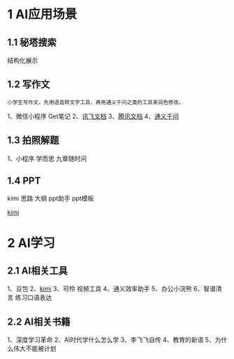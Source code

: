 
# 1 AI应用场景

## 1.1 秘塔搜索

结构化展示

## 1.2 写作文
```
小学生写作文，先用语音转文字工具，再用通义千问之类的工具来润色修改。
```
1、微信小程序  Get笔记
2、[讯飞文档](https://iflydocs.com/i/#/dashboard)
3、[腾讯文档](https://docs.qq.com/desktop/?_t=1730167696662)
4、[通义千问](https://tongyi.aliyun.com/qianwen/)

## 1.3 拍照解题

1、小程序 学而思 九章随时问

## 1.4 PPT

kimi  思路  大纲  ppt助手  ppt模板

[kimi](https://kimi.moonshot.cn/chat/%7Ccrskoh004rjagg9bke40?index=0&tu=1)


# 2 AI学习

## 2.1 AI相关工具
1、豆包
2、[kimi](https://kimi.moonshot.cn/chat/%7Ccrskoh004rjagg9bke40?index=0&tu=1)
3、可伶 视频工具
4、通义效率助手
5、办公小浣熊
6、智谱清言  练习口语表达

## 2.2 AI相关书籍

1、深度学习革命
2、AI时代学什么怎么学
3、李飞飞自传
4、教育的新语
5、为什么伟大不能被计划



